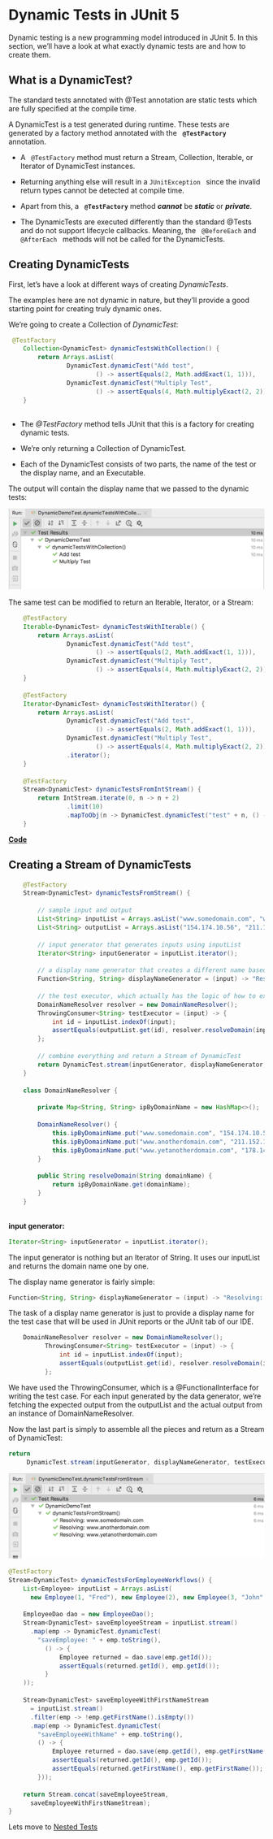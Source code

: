 # Dynamic Tests in JUnit 5

Dynamic testing is a new programming model introduced in JUnit 5. 
In this section, we’ll have a look at what exactly dynamic tests are and how to create them.

## What is a DynamicTest?
The standard tests annotated with @Test annotation are static tests which are fully specified at the compile time. 

A DynamicTest is a test generated during runtime. 
These tests are generated by a factory method annotated with the **``` @TestFactory```**  annotation.

  * A ``` @TestFactory``` method must return a Stream, Collection, Iterable, or Iterator of DynamicTest instances. 
  * Returning anything else will result in a ```JUnitException ``` since the invalid return types cannot be detected at
   compile time. 
  * Apart from this, a **``` @TestFactory```**  method ***cannot*** be ***static*** or ***private***.
    
  * The DynamicTests are executed differently than the standard @Tests and do not support lifecycle callbacks.
   Meaning, the ``` @BeforeEach``` and  ```@AfterEach ``` methods will not be called for the DynamicTests.
 
## Creating DynamicTests
First, let’s have a look at different ways of creating *DynamicTests*.

The examples here are not dynamic in nature, but they’ll provide a good starting point for creating truly dynamic ones.

We’re going to create a Collection of *DynamicTest*:

``` java
 @TestFactory
    Collection<DynamicTest> dynamicTestsWithCollection() {
        return Arrays.asList(
                DynamicTest.dynamicTest("Add test",
                        () -> assertEquals(2, Math.addExact(1, 1))),
                DynamicTest.dynamicTest("Multiply Test",
                        () -> assertEquals(4, Math.multiplyExact(2, 2))));
    }
    
```

  * The *@TestFactory* method tells JUnit that this is a factory for creating dynamic tests.

  * We’re only returning a Collection of DynamicTest.  
  
  * Each of the DynamicTest consists of two parts, the name of the test or the display name, and an Executable.
  
  The output will contain the display name that we passed to the dynamic tests:
  
  ![](../../../../../media/DynamicTest1.png)
  
  The same test can be modified to return an Iterable, Iterator, or a Stream:
  
  ``` java
      @TestFactory
      Iterable<DynamicTest> dynamicTestsWithIterable() {
          return Arrays.asList(
                  DynamicTest.dynamicTest("Add test",
                          () -> assertEquals(2, Math.addExact(1, 1))),
                  DynamicTest.dynamicTest("Multiply Test",
                          () -> assertEquals(4, Math.multiplyExact(2, 2))));
      }
  
      @TestFactory
      Iterator<DynamicTest> dynamicTestsWithIterator() {
          return Arrays.asList(
                  DynamicTest.dynamicTest("Add test",
                          () -> assertEquals(2, Math.addExact(1, 1))),
                  DynamicTest.dynamicTest("Multiply Test",
                          () -> assertEquals(4, Math.multiplyExact(2, 2))))
                  .iterator();
      }
  
      @TestFactory
      Stream<DynamicTest> dynamicTestsFromIntStream() {
          return IntStream.iterate(0, n -> n + 2)
                  .limit(10)
                  .mapToObj(n -> DynamicTest.dynamicTest("test" + n, () -> assertTrue(n % 2 == 0)));
      }

  ```
  [**Code**](annotations/examples/DynamicDemoTest.java)
  
  ## Creating a Stream of DynamicTests
  
  ``` java
      @TestFactory
      Stream<DynamicTest> dynamicTestsFromStream() {
  
          // sample input and output
          List<String> inputList = Arrays.asList("www.somedomain.com", "www.anotherdomain.com", "www.yetanotherdomain.com");
          List<String> outputList = Arrays.asList("154.174.10.56", "211.152.104.132", "178.144.120.156");
  
          // input generator that generates inputs using inputList
          Iterator<String> inputGenerator = inputList.iterator();
  
          // a display name generator that creates a different name based on the input
          Function<String, String> displayNameGenerator = (input) -> "Resolving: " + input;
  
          // the test executor, which actually has the logic of how to execute the test case
          DomainNameResolver resolver = new DomainNameResolver();
          ThrowingConsumer<String> testExecutor = (input) -> {
              int id = inputList.indexOf(input);
              assertEquals(outputList.get(id), resolver.resolveDomain(input));
          };
  
          // combine everything and return a Stream of DynamicTest
          return DynamicTest.stream(inputGenerator, displayNameGenerator, testExecutor);
      }
  
      class DomainNameResolver {
  
          private Map<String, String> ipByDomainName = new HashMap<>();
  
          DomainNameResolver() {
              this.ipByDomainName.put("www.somedomain.com", "154.174.10.56");
              this.ipByDomainName.put("www.anotherdomain.com", "211.152.104.132");
              this.ipByDomainName.put("www.yetanotherdomain.com", "178.144.120.156");
          }
  
          public String resolveDomain(String domainName) {
              return ipByDomainName.get(domainName);
          }
      }
      
  ```
   **input generator:**
  ``` java
  Iterator<String> inputGenerator = inputList.iterator(); 
  ``` 
  
  The input generator is nothing but an Iterator of String. 
  It uses our inputList and returns the domain name one by one.
  
  The display name generator is fairly simple:
  
  ``` java
  Function<String, String> displayNameGenerator = (input) -> "Resolving: " + input; 
  ```
  
  The task of a display name generator is just to provide a display name for the test case that will be used in 
  JUnit reports or the JUnit tab of our IDE.
  
  ``` java
      DomainNameResolver resolver = new DomainNameResolver();
            ThrowingConsumer<String> testExecutor = (input) -> {
                int id = inputList.indexOf(input);
                assertEquals(outputList.get(id), resolver.resolveDomain(input));
            };
  ```
  We have used the ThrowingConsumer, which is a @FunctionalInterface for writing the test case. 
  For each input generated by the data generator, we’re fetching the expected output from 
  the outputList and the actual output from an instance of DomainNameResolver.
  
  Now the last part is simply to assemble all the pieces and return as a Stream of DynamicTest:
  ``` java
  return 
       DynamicTest.stream(inputGenerator, displayNameGenerator, testExecutor);
  ```
   ![](../../../../../media/DynamicTest2.png)
  
  
  ``` java
  @TestFactory
  Stream<DynamicTest> dynamicTestsForEmployeeWorkflows() {
      List<Employee> inputList = Arrays.asList(
        new Employee(1, "Fred"), new Employee(2), new Employee(3, "John"));
           
      EmployeeDao dao = new EmployeeDao();
      Stream<DynamicTest> saveEmployeeStream = inputList.stream()
        .map(emp -> DynamicTest.dynamicTest(
          "saveEmployee: " + emp.toString(), 
            () -> {
                Employee returned = dao.save(emp.getId());
                assertEquals(returned.getId(), emp.getId());
            }
      ));
           
      Stream<DynamicTest> saveEmployeeWithFirstNameStream 
        = inputList.stream()
        .filter(emp -> !emp.getFirstName().isEmpty())
        .map(emp -> DynamicTest.dynamicTest(
          "saveEmployeeWithName" + emp.toString(), 
          () -> {
              Employee returned = dao.save(emp.getId(), emp.getFirstName());
              assertEquals(returned.getId(), emp.getId());
              assertEquals(returned.getFirstName(), emp.getFirstName());
          }));
           
      return Stream.concat(saveEmployeeStream, 
        saveEmployeeWithFirstNameStream);
  }
  
  ```
  
  Lets move to [Nested Tests](NestedTests.md)